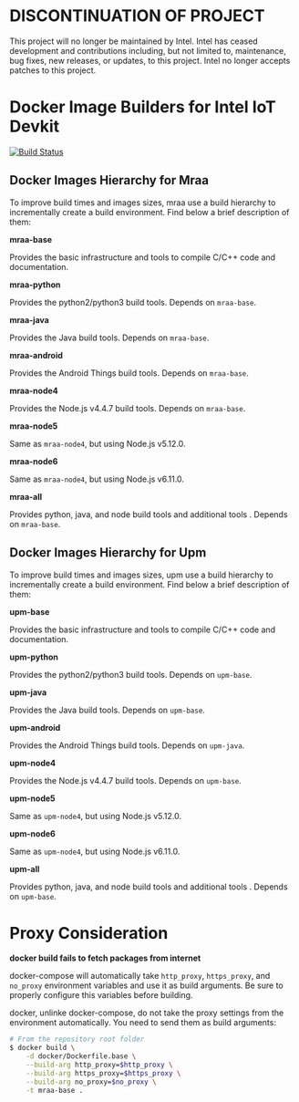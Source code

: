 # DISCONTINUATION OF PROJECT #
This project will no longer be maintained by Intel.
Intel has ceased development and contributions including, but not limited to, maintenance, bug fixes, new releases, or updates, to this project.
Intel no longer accepts patches to this project.
# Docker Image Builders for Intel IoT Devkit

[![Build Status](https://travis-ci.org/intel-iot-devkit/docker-image-builders.svg?branch=master)](https://intel-iot-devkit/docker-image-builders)

## Docker Images Hierarchy for Mraa

To improve build times and images sizes, mraa use a build hierarchy to incrementally
create a build environment. Find below a brief description of them:

**mraa-base**

Provides the basic infrastructure and tools to compile C/C++ code and documentation.

**mraa-python**

Provides the python2/python3 build tools. Depends on `mraa-base`.

**mraa-java**

Provides the Java build tools. Depends on `mraa-base`.

**mraa-android**

 Provides the Android Things build tools.  Depends on `mraa-base`.

**mraa-node4**

Provides the Node.js v4.4.7 build tools. Depends on `mraa-base`.

**mraa-node5**

Same as `mraa-node4`, but using Node.js v5.12.0.

**mraa-node6**

Same as `mraa-node4`, but using Node.js v6.11.0.

**mraa-all**

Provides python, java, and node build tools and additional tools . Depends on `mraa-base`.

## Docker Images Hierarchy for Upm

To improve build times and images sizes, upm use a build hierarchy to incrementally
create a build environment. Find below a brief description of them:

**upm-base**

Provides the basic infrastructure and tools to compile C/C++ code and documentation.

**upm-python**

Provides the python2/python3 build tools. Depends on `upm-base`.

**upm-java**

Provides the Java build tools. Depends on `upm-base`.

**upm-android**

Provides the Android Things build tools. Depends on `upm-java`.

**upm-node4**

Provides the Node.js v4.4.7 build tools. Depends on `upm-base`.

**upm-node5**

Same as `upm-node4`, but using Node.js v5.12.0.

**upm-node6**

Same as `upm-node4`, but using Node.js v6.11.0.

**upm-all**

Provides python, java, and node build tools and additional tools . Depends on `upm-base`.

# Proxy Consideration

**docker build fails to fetch packages from internet**

docker-compose will automatically take `http_proxy`, `https_proxy`, and `no_proxy`
environment variables and use it as build arguments. Be sure to properly configure
this variables before building.

docker, unlinke docker-compose, do not take the proxy settings from the environment
automatically. You need to send them as build arguments:

```sh
# From the repository root folder
$ docker build \
    -d docker/Dockerfile.base \
    --build-arg http_proxy=$http_proxy \
    --build-arg https_proxy=$https_proxy \
    --build-arg no_proxy=$no_proxy \
    -t mraa-base .
```
